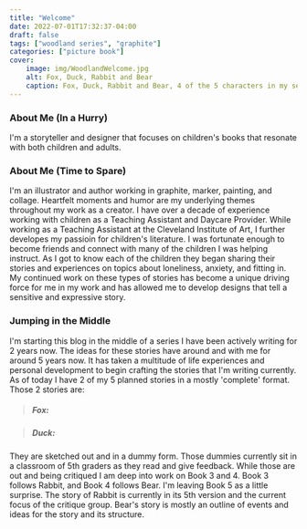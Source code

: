 ```yaml
---
title: "Welcome"
date: 2022-07-01T17:32:37-04:00
draft: false
tags: ["woodland series", "graphite"]
categories: ["picture book"]
cover:
    image: img/WoodlandWelcome.jpg
    alt: Fox, Duck, Rabbit and Bear
    caption: Fox, Duck, Rabbit and Bear, 4 of the 5 characters in my series.
---
```


### About Me (In a Hurry)
I'm a storyteller and designer that focuses on children's books that resonate with both children and adults. 

### About Me (Time to Spare)
I'm an illustrator and author working in graphite, marker, painting, and collage. Heartfelt moments and humor are my underlying themes throughout my work as a creator. I have over a decade of experience working with children as a Teaching Assistant and Daycare Provider. While working as a Teaching Assistant at the Cleveland Institute of Art, I further developes my passioin for children's literature. I was fortunate enough to become friends and connect with many of the children I was helping instruct. As I got to know each of the children they began sharing their stories and experiences on topics about loneliness, anxiety, and fitting in. My continued work on these types of stories has become a unique driving force for me in my work and has allowed me to develop designs that tell a sensitive and expressive story. 

### Jumping in the Middle
I'm starting this blog in the middle of a series I have been actively writing for 2 years now. The ideas for these stories have around and with me for around 5 years now. It has taken a multitude of life experiences and personal development to begin crafting the stories that I'm writing currently. As of today I have 2 of my 5 planned stories in a mostly 'complete' format. Those 2 stories are:

> ##### Fox: 
>
>

> ##### Duck: 

They are sketched out and in a dummy form. Those dummies currently sit in a classroom of 5th graders as they read and give feedback. While those are out and being critiqued I am deep into work on Book 3 and 4. Book 3 follows Rabbit, and Book 4 follows Bear. I'm leaving Book 5 as a little surprise. The story of Rabbit is currently in its 5th version and the current focus of the critique group. Bear's story is mostly an outline of events and ideas for the story and its structure. 

